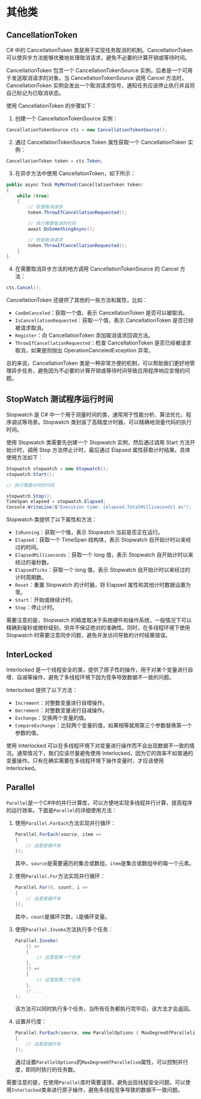# 其他类

## CancellationToken
C# 中的 CancellationToken 类是用于实现任务取消的机制。CancellationToken 可以使异步方法能够优雅地处理取消请求，避免不必要的计算开销或等待时间。

CancellationToken 包含一个 CancellationTokenSource 实例，后者是一个可用于发送取消请求的对象。当 CancellationTokenSource 调用 Cancel 方法时，CancellationToken 实例会发出一个取消请求信号，通知任务应该停止执行并且将自己标记为已取消状态。

使用 CancellationToken 的步骤如下：

1. 创建一个 CancellationTokenSource 实例：
```csharp
CancellationTokenSource cts = new CancellationTokenSource();
```

2. 通过 CancellationTokenSource.Token 属性获取一个 CancellationToken 实例：
```csharp
CancellationToken token = cts.Token;
```

3. 在异步方法中使用 CancellationToken，如下所示：
```csharp
public async Task MyMethod(CancellationToken token)
{
    while (true)
    {
        // 检查取消请求
        token.ThrowIfCancellationRequested();

        // 执行需要取消的代码
        await DoSomethingAsync();

        // 检查取消请求
        token.ThrowIfCancellationRequested();
    }
}
```

4. 在需要取消异步方法的地方调用 CancellationTokenSource 的 Cancel 方法：
```csharp
cts.Cancel();
```

CancellationToken 还提供了其他的一些方法和属性，比如：

- `CanBeCanceled`：获取一个值，表示 CancellationToken 是否可以被取消。
- `IsCancellationRequested`：获取一个值，表示 CancellationToken 是否已经被请求取消。
- `Register`：向 CancellationToken 添加取消请求回调方法。
- `ThrowIfCancellationRequested`：检查 CancellationToken 是否已经被请求取消，如果是则抛出 OperationCanceledException 异常。

总的来说，CancellationToken 类是一种非常方便的机制，可以帮助我们更好地管理异步任务，避免因为不必要的计算开销或等待时间导致应用程序响应变慢的问题。

## StopWatch 测试程序运行时间
Stopwatch 是 C# 中一个用于测量时间的类，通常用于性能分析、算法优化、程序调试等场景。Stopwatch 类封装了高精度计时器，可以精确地测量代码的执行时间。

使用 Stopwatch 类需要先创建一个 Stopwatch 实例，然后通过调用 Start 方法开始计时，调用 Stop 方法停止计时，最后通过 Elapsed 属性获取计时结果。具体使用方法如下：

```csharp
Stopwatch stopwatch = new Stopwatch();
stopwatch.Start();

// 执行需要计时的代码

stopwatch.Stop();
TimeSpan elapsed = stopwatch.Elapsed;
Console.WriteLine($"Execution time: {elapsed.TotalMilliseconds} ms");
```

Stopwatch 类提供了以下属性和方法：

- `IsRunning`：获取一个值，表示 Stopwatch 当前是否正在运行。
- `Elapsed`：获取一个 TimeSpan 结构体，表示 Stopwatch 自开始计时以来经过的时间。
- `ElapsedMilliseconds`：获取一个 long 值，表示 Stopwatch 自开始计时以来经过的毫秒数。
- `ElapsedTicks`：获取一个 long 值，表示 Stopwatch 自开始计时以来经过的计时周期数。
- `Reset`：重置 Stopwatch 的计时器，将 Elapsed 属性和其他计时数据设置为零。
- `Start`：开始或继续计时。
- `Stop`：停止计时。

需要注意的是，Stopwatch 的精度取决于系统硬件和操作系统，一般情况下可以精确到毫秒或微秒级别，但并不保证绝对的准确性。同时，在多线程环境下使用 Stopwatch 时需要注意同步问题，避免并发访问导致的计时结果错误。

## InterLocked 
Interlocked 是一个线程安全的类，提供了原子性的操作，用于对某个变量进行自增、自减等操作，避免了多线程环境下因为竞争导致数据不一致的问题。

Interlocked 提供了以下方法：

- `Increment`：对整数变量进行自增操作。
- `Decrement`：对整数变量进行自减操作。
- `Exchange`：交换两个变量的值。
- `CompareExchange`：比较两个变量的值，如果相等就用第三个参数替换第一个参数的值。

使用 Interlocked 可以在多线程环境下对变量进行操作而不会出现数据不一致的情况。通常情况下，我们应该尽量避免使用 Interlocked，因为它的效率不如普通的变量操作。只有在确实需要在多线程环境下操作变量时，才应该使用 Interlocked。

## Parallel
`Parallel`是一个C#中的并行计算库，可以方便地实现多线程并行计算，提高程序的运行效率。下面是`Parallel`的详细使用方法：

1. 使用`Parallel.ForEach`方法实现并行循环：

   ```csharp
   Parallel.ForEach(source, item =>
   {
       // 这里是循环体
   });
   ```

   其中，`source`是需要遍历的集合或数组，`item`是集合或数组中的每一个元素。

2. 使用`Parallel.For`方法实现并行循环：

   ```csharp
   Parallel.For(0, count, i =>
   {
       // 这里是循环体
   });
   ```

   其中，`count`是循环次数，`i`是循环变量。

3. 使用`Parallel.Invoke`方法执行多个任务：

   ```csharp
   Parallel.Invoke(
       () =>
       {
           // 这里是第一个任务
       },
       () =>
       {
           // 这里是第二个任务
       },
       // ...
   );
   ```

   该方法可以同时执行多个任务，当所有任务都执行完毕后，该方法才会返回。

4. 设置并行度：

   ```csharp
   Parallel.ForEach(source, new ParallelOptions { MaxDegreeOfParallelism = 4 }, item =>
   {
       // 这里是循环体
   });
   ```

   通过设置`ParallelOptions`的`MaxDegreeOfParallelism`属性，可以控制并行度，即同时执行的任务数。

需要注意的是，在使用`Parallel`库时需要谨慎，避免出现线程安全问题。可以使用`Interlocked`类来进行原子操作，避免多线程竞争导致的数据不一致问题。